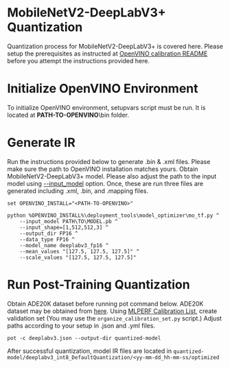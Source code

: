 #  MobileNetV2-DeepLabV3+  Quantization

Quantization process for MobileNetV2-DeepLabV3+ is covered here. Please setup the prerequisites as instructed at [OpenVINO calibration README](../../README.md) before you attempt the instructions provided here.

# Initialize OpenVINO Environment

To initialize OpenVINO environment, setupvars script must be run. It is located 
at **PATH-TO-OPENVINO**\bin folder.

# Generate IR

Run the instructions provided below to generate .bin & .xml files. Please make 
sure the path to OpenVINO installation matches yours. Obtain MobileNetV2-DeepLabV3+ model.
Please also adjust the path to the input model using [--input_model](https://github.com/mlcommons/mobile/tree/master/vision/deeplab/models_and_code/checkpoints/float/freeze.pb) option. Once,
these are run three files are generated including .xml, .bin, and .mapping files.

```
set OPENVINO_INSTALL="<PATH-TO-OPENVINO>"

python %OPENVINO_INSTALL%\deployment_tools\model_optimizer\mo_tf.py ^
	--input_model PATH\TO\MODEL.pb ^
	--input_shape=[1,512,512,3] ^
	--output_dir FP16 ^
	--data_type FP16 ^
	--model_name deeplabv3_fp16 ^
	--mean_values "[127.5, 127.5, 127.5]" ^
	--scale_values "[127.5, 127.5, 127.5]"
```

# Run Post-Training Quantization

Obtain ADE20K dataset before running pot command below. ADE20K dataset may be obtained
from [here](http://data.csail.mit.edu/places/ADEchallenge/ADEChallengeData2016.zip).
Using [MLPERF Calibration List](https://github.com/mlcommons/mobile/blob/master/vision/deeplab/models_and_code/checkpoints/post_train_quant/ptq.txt), create validation set (You may use the ```organize_calibration_set.py``` script.)
Adjust paths according to your setup in .json and .yml files. 

```
pot -c deeplabv3.json --output-dir quantized-model
```

After successful quantization, model IR files are located in ```quantized-model/deeplabv3_int8_DefaultQuantization/<yy-mm-dd_hh-mm-ss/optimized```


